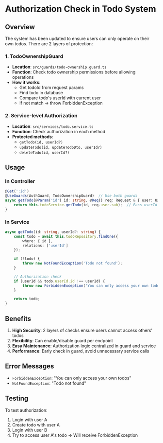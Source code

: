 # Authorization Check in Todo System

## Overview

The system has been updated to ensure users can only operate on their own todos. There are 2 layers of protection:

### 1. TodoOwnershipGuard
- **Location**: `src/guards/todo-ownership.guard.ts`
- **Function**: Check todo ownership permissions before allowing operations
- **How it works**: 
  - Get todoId from request params
  - Find todo in database
  - Compare todo's userId with current user
  - If not match → throw ForbiddenException

### 2. Service-level Authorization
- **Location**: `src/services/todo.service.ts`
- **Function**: Check authorization in each method
- **Protected methods**:
  - `getTodo(id, userId?)`
  - `updateTodo(id, updateTodoDto, userId?)`
  - `deleteTodo(id, userId?)`

## Usage

### In Controller
```typescript
@Get(':id')
@UseGuards(AuthGuard, TodoOwnershipGuard)  // Use both guards
async getTodo(@Param('id') id: string, @Req() req: Request & { user: UserRequest }) {
    return this.todoService.getTodo(id, req.user.sub);  // Pass userId
}
```

### In Service
```typescript
async getTodo(id: string, userId?: string) {
    const todo = await this.todoRepository.findOne({
        where: { id },
        relations: ['userId']
    });

    if (!todo) {
        throw new NotFoundException('Todo not found');
    }

    // Authorization check
    if (userId && todo.userId.id !== userId) {
        throw new ForbiddenException('You can only access your own todos');
    }

    return todo;
}
```

## Benefits

1. **High Security**: 2 layers of checks ensure users cannot access others' todos
2. **Flexibility**: Can enable/disable guard per endpoint
3. **Easy Maintenance**: Authorization logic centralized in guard and service
4. **Performance**: Early check in guard, avoid unnecessary service calls

## Error Messages

- `ForbiddenException`: "You can only access your own todos"
- `NotFoundException`: "Todo not found"

## Testing

To test authorization:
1. Login with user A
2. Create todo with user A
3. Login with user B
4. Try to access user A's todo → Will receive ForbiddenException
